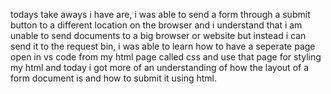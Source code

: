 todays take aways i have are, i was able to send a form through a submit button to a different location on the browser and i understand that i am unable to send documents to a big browser or website but instead i can send it to the request bin, i was able to learn how to have a seperate page open in vs code from my html page called css and use that page for styling my html and today i got more of an understanding of how the layout of a form document is and how to submit it using html.